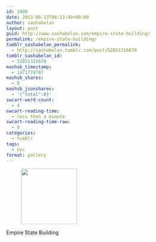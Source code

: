 ```yaml
---
id: 1400
date: 2013-06-13T06:13:49+00:00
author: sashabelan
layout: post
guid: http://www.sashabelan.com/empire-state-building/
permalink: /empire-state-building/
tumblr_sashabelan_permalink:
  - http://sashabelan.tumblr.com/post/52851316678
tumblr_sashabelan_id:
  - 52851316678
mashsb_timestamp:
  - 1471774787
mashsb_shares:
  - 0
mashsb_jsonshares:
  - '{"total":0}'
swcart-word-count:
  - 4
swcart-reading-time:
  - less then a minute
swcart-reading-time-raw:
  - 0
categories:
  - tumblr
tags:
  - nyc
format: gallery
---
```

<div id='gallery-455' class='gallery galleryid-1400 gallery-columns-3 gallery-size-thumbnail'>
  <figure class='gallery-item'> 
  
  <div class='gallery-icon portrait'>
    <a href='http://www.sashabelan.ru/empire-state-building/attachment/1401/'><img width="150" height="150" src="http://www.sashabelan.ru/wp-content/uploads/2013/06/tumblr_mobin1PuuA1qarj97o1_500-150x150.jpg" class="attachment-thumbnail size-thumbnail" alt="" /></a>
  </div></figure>
</div>

Empire State Building